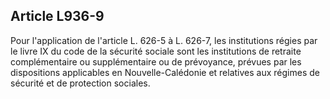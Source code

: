 Article L936-9
----
Pour l'application de l'article L. 626-5 à L. 626-7, les institutions régies par
le livre IX du code de la sécurité sociale sont les institutions de retraite
complémentaire ou supplémentaire ou de prévoyance, prévues par les dispositions
applicables en Nouvelle-Calédonie et relatives aux régimes de sécurité et de
protection sociales.
